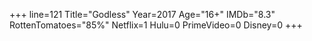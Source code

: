+++
line=121
Title="Godless"
Year=2017
Age="16+"
IMDb="8.3"
RottenTomatoes="85%"
Netflix=1
Hulu=0
PrimeVideo=0
Disney=0
+++


